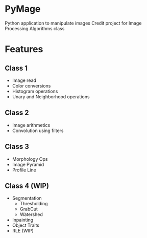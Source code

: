 # PyMage
Python application to manipulate images
Credit project for Image Processing Algorithms class 

# Features

## Class 1
- Image read
- Color conversions
- Histogram operations
- Unary and Neighborhood operations

## Class 2
- Image arithmetics
- Convolution using filters

## Class 3
- Morphology Ops
- Image Pyramid
- Profile Line

## Class 4 (WIP)
- Segmentation
  - Thresholding
  - GrabCut
  - Watershed
- Inpainting
- Object Traits
- RLE (WIP)
